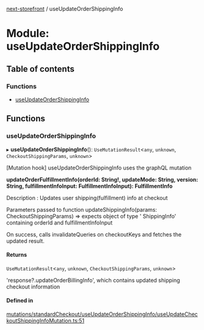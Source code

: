 [next-storefront](../README.md) / useUpdateOrderShippingInfo

# Module: useUpdateOrderShippingInfo

## Table of contents

### Functions

- [useUpdateOrderShippingInfo](useUpdateOrderShippingInfo.md#useupdateordershippinginfo)

## Functions

### useUpdateOrderShippingInfo

▸ **useUpdateOrderShippingInfo**(): `UseMutationResult`<`any`, `unknown`, `CheckoutShippingParams`, `unknown`\>

[Mutation hook] useUpdateOrderShippingInfo uses the graphQL mutation

<b>updateOrderFulfillmentInfo(orderId: String!, updateMode: String, version: String, fulfillmentInfoInput: FulfillmentInfoInput): FulfillmentInfo</b>

Description : Updates user shipping(fulfillment) info at checkout

Parameters passed to function updateShippingInfo(params: CheckoutShippingParams) => expects object of type ' ShippingInfo' containing  orderId and fulfillmentInfoInput

On success, calls invalidateQueries on checkoutKeys and fetches the updated result.

#### Returns

`UseMutationResult`<`any`, `unknown`, `CheckoutShippingParams`, `unknown`\>

'response?.updateOrderBillingInfo', which contains updated shipping checkout information

#### Defined in

[mutations/standardCheckout/useUpdateOrderShippingInfo/useUpdateCheckoutShippingInfoMutation.ts:51](https://github.com/KiboSoftware/nextjs-storefront/blob/474c22ea/hooks/mutations/standardCheckout/useUpdateOrderShippingInfo/useUpdateCheckoutShippingInfoMutation.ts#L51)

